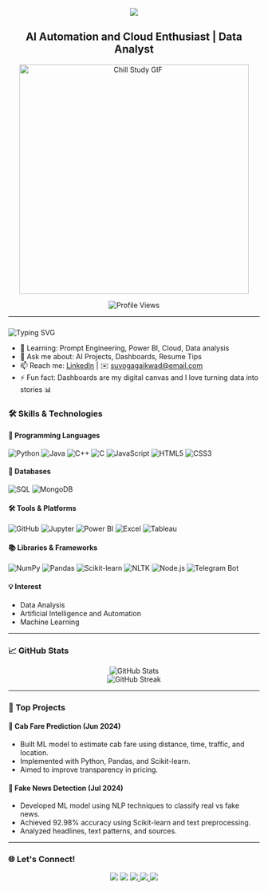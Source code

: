 <!-- Banner -->
<p align="center">
  <img src="https://capsule-render.vercel.app/api?type=waving&color=0:fc466b,50:3f5efb,100:00c9ff&height=200&section=header&text=Hi%20👋,%20I'm%20Suyoga%20Gaikwad&fontColor=ffffff&fontSize=42&fontAlignY=55&desc=Welcome%20to%20My%20Profile!&descAlign=50&descSize=22&descAlignY=40" />
</p>


<!-- Name & Role -->
<h2 align="center">AI Automation and Cloud Enthusiast | Data Analyst</h2>

<!-- GIF (centered and full-width) -->
<p align="center">
  <img src="https://camo.githubusercontent.com/882c6587a069507c977c5ea39d156a49ca66dd7c21934cdcf77f265003ea2649/68747470733a2f2f632e74656e6f722e636f6d2f53353962506b543070716341414141432f74656e6f722e676966" width="460" alt="Chill Study GIF">
</p>

<!-- Visitor Badge -->
<p align="center">
  <img src="https://komarev.com/ghpvc/?username=suyogagaikwad&color=brightgreen" alt="Profile Views" />
</p>

---

### <!-- Typing Intro --><p align="center">
  <img src="https://readme-typing-svg.demolab.com?font=Fira+Code&pause=1000&color=F76D57&width=600&lines=Final+Year+Engineering+Student;Building+with+Python+%7C+Power+BI+%7C+ML;Turning+Ideas+into+Impactful+Projects!" alt="Typing SVG" />
</p>

- 🌱 Learning: Prompt Engineering, Power BI, Cloud, Data analysis
- 💬 Ask me about: AI Projects, Dashboards, Resume Tips
- 📫 Reach me: [LinkedIn](https://www.linkedin.com/in/suyogagaikwad) | ✉️ suyogagaikwad@email.com
- ⚡ Fun fact: Dashboards are my digital canvas and I love turning data into stories 📊


### 🛠️ Skills & Technologies

#### 🧠 Programming Languages
![Python](https://img.shields.io/badge/Python-3776AB?style=for-the-badge&logo=python&logoColor=white)
![Java](https://img.shields.io/badge/Java-007396?style=for-the-badge&logo=java&logoColor=white)
![C++](https://img.shields.io/badge/C++-00599C?style=for-the-badge&logo=c%2B%2B&logoColor=white)
![C](https://img.shields.io/badge/C-00599C?style=for-the-badge&logo=c&logoColor=white)
![JavaScript](https://img.shields.io/badge/JavaScript-F7DF1E?style=for-the-badge&logo=javascript&logoColor=black)
![HTML5](https://img.shields.io/badge/HTML5-E34F26?style=for-the-badge&logo=html5&logoColor=white)
![CSS3](https://img.shields.io/badge/CSS3-1572B6?style=for-the-badge&logo=css3&logoColor=white)

#### 🧮 Databases
![SQL](https://img.shields.io/badge/SQL-003B57?style=for-the-badge&logo=postgresql&logoColor=white)
![MongoDB](https://img.shields.io/badge/MongoDB-47A248?style=for-the-badge&logo=mongodb&logoColor=white)

#### 🛠 Tools & Platforms
![GitHub](https://img.shields.io/badge/GitHub-181717?style=for-the-badge&logo=github&logoColor=white)
![Jupyter](https://img.shields.io/badge/Jupyter-FA0F00?style=for-the-badge&logo=jupyter&logoColor=white)
![Power BI](https://img.shields.io/badge/Power%20BI-F2C811?style=for-the-badge&logo=powerbi&logoColor=black)
![Excel](https://img.shields.io/badge/Excel-217346?style=for-the-badge&logo=microsoft-excel&logoColor=white)
![Tableau](https://img.shields.io/badge/Tableau-E97627?style=for-the-badge&logo=tableau&logoColor=white)

#### 📚 Libraries & Frameworks
![NumPy](https://img.shields.io/badge/NumPy-013243?style=for-the-badge&logo=numpy&logoColor=white)
![Pandas](https://img.shields.io/badge/Pandas-150458?style=for-the-badge&logo=pandas&logoColor=white)
![Scikit-learn](https://img.shields.io/badge/Scikit--learn-F7931E?style=for-the-badge&logo=scikitlearn&logoColor=white)
![NLTK](https://img.shields.io/badge/NLTK-007396?style=for-the-badge)
![Node.js](https://img.shields.io/badge/Node.js-339933?style=for-the-badge&logo=nodedotjs&logoColor=white)
![Telegram Bot](https://img.shields.io/badge/Telegram%20Bot-0088CC?style=for-the-badge&logo=telegram&logoColor=white)

#### 💡 Interest
- Data Analysis  
- Artificial Intelligence and Automation 
- Machine Learning  

---

### 📈 GitHub Stats

<p align="center">
  <img alt="GitHub Stats" src="https://github-readme-stats.vercel.app/api?username=Suyoga28&show_icons=true&theme=radical&hide_border=false&count_private=true" />
  <br>
  <img alt="GitHub Streak" src="https://streak-stats.demolab.com?user=Suyoga28&theme=radical&date_format=M%20j%5B%2C%20Y%5D" />
</p>


---

### 🌟 Top Projects

#### 🚖 Cab Fare Prediction (Jun 2024)
- Built ML model to estimate cab fare using distance, time, traffic, and location.
- Implemented with Python, Pandas, and Scikit-learn.
- Aimed to improve transparency in pricing.

#### 📰 Fake News Detection (Jul 2024)
- Developed ML model using NLP techniques to classify real vs fake news.
- Achieved 92.98% accuracy using Scikit-learn and text preprocessing.
- Analyzed headlines, text patterns, and sources.

---

### 🌐 Let's Connect!

<p align="center">
  <a href="https://www.linkedin.com/in/suyogagaikwad"><img src="https://img.shields.io/badge/-LinkedIn-0A66C2?style=for-the-badge&logo=linkedin&logoColor=white"/></a>
  <a href="mailto:suyogagaikwad@email.com"><img src="https://img.shields.io/badge/-Email-D14836?style=for-the-badge&logo=gmail&logoColor=white"/></a>
  <a href="https://medium.com/@suyogasgaikwad" target="_blank">
  <img src="https://img.shields.io/badge/-Medium-000000?style=for-the-badge&logo=medium&logoColor=white"/>
  <a href="https://leetcode.com/suyoga_gaikwad/" target="_blank">
  <img src="https://img.shields.io/badge/-LeetCode-FFA116?style=for-the-badge&logo=leetcode&logoColor=black"/>
  <a href="https://www.instagram.com/suyoga_28/" target="_blank">
  <img src="https://img.shields.io/badge/-Instagram-E4405F?style=for-the-badge&logo=instagram&logoColor=white"/>
</a>

</a>
  
</a>

</a>

</p>
